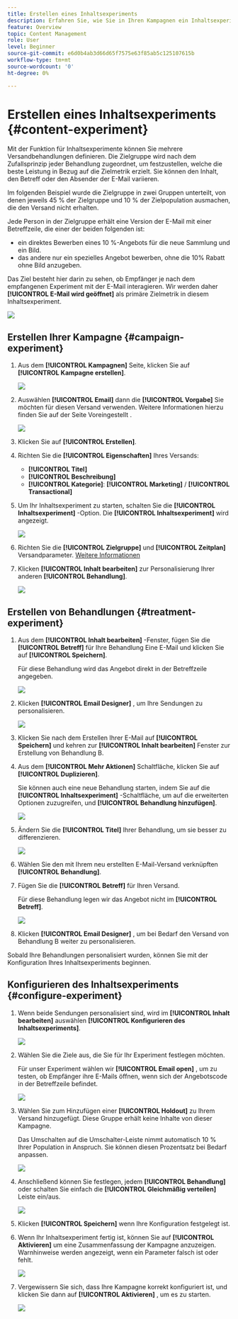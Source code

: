```yaml
---
title: Erstellen eines Inhaltsexperiments
description: Erfahren Sie, wie Sie in Ihren Kampagnen ein Inhaltsexperiment erstellen
feature: Overview
topic: Content Management
role: User
level: Beginner
source-git-commit: e6d0b4ab3d66d65f7575e63f85ab5c125107615b
workflow-type: tm+mt
source-wordcount: '0'
ht-degree: 0%

---
```


# Erstellen eines Inhaltsexperiments {#content-experiment}

Mit der Funktion für Inhaltsexperimente können Sie mehrere Versandbehandlungen definieren. Die Zielgruppe wird nach dem Zufallsprinzip jeder Behandlung zugeordnet, um festzustellen, welche die beste Leistung in Bezug auf die Zielmetrik erzielt. Sie können den Inhalt, den Betreff oder den Absender der E-Mail variieren.

Im folgenden Beispiel wurde die Zielgruppe in zwei Gruppen unterteilt, von denen jeweils 45 % der Zielgruppe und 10 % der Zielpopulation ausmachen, die den Versand nicht erhalten.

Jede Person in der Zielgruppe erhält eine Version der E-Mail mit einer Betreffzeile, die einer der beiden folgenden ist:

* ein direktes Bewerben eines 10 %-Angebots für die neue Sammlung und ein Bild.
* das andere nur ein spezielles Angebot bewerben, ohne die 10% Rabatt ohne Bild anzugeben.

Das Ziel besteht hier darin zu sehen, ob Empfänger je nach dem empfangenen Experiment mit der E-Mail interagieren. Wir werden daher **[!UICONTROL E-Mail wird geöffnet]** als primäre Zielmetrik in diesem Inhaltsexperiment.

![](assets/content_experiment.png)

## Erstellen Ihrer Kampagne {#campaign-experiment}

1. Aus dem **[!UICONTROL Kampagnen]** Seite, klicken Sie auf **[!UICONTROL Kampagne erstellen]**.

   ![](assets/content_experiment_1.png)

1. Auswählen **[!UICONTROL Email]** dann die **[!UICONTROL Vorgabe]** Sie möchten für diesen Versand verwenden. Weitere Informationen hierzu finden Sie auf der Seite Voreingestellt .

   ![](assets/content_experiment_2.png)

1. Klicken Sie auf **[!UICONTROL Erstellen]**.

1. Richten Sie die **[!UICONTROL Eigenschaften]** Ihres Versands:
   * **[!UICONTROL Titel]**
   * **[!UICONTROL Beschreibung]**
   * **[!UICONTROL Kategorie]**: **[!UICONTROL Marketing]** / **[!UICONTROL Transactional]**

1. Um Ihr Inhaltsexperiment zu starten, schalten Sie die **[!UICONTROL Inhaltsexperiment]** -Option. Die **[!UICONTROL Inhaltsexperiment]** wird angezeigt.

   ![](assets/content_experiment_3.png)

1. Richten Sie die **[!UICONTROL Zielgruppe]** und **[!UICONTROL Zeitplan]** Versandparameter. [Weitere Informationen](create-campaign.md)

1. Klicken **[!UICONTROL Inhalt bearbeiten]** zur Personalisierung Ihrer anderen **[!UICONTROL Behandlung]**.

   ![](assets/content_experiment_4.png)

## Erstellen von Behandlungen {#treatment-experiment}

1. Aus dem **[!UICONTROL Inhalt bearbeiten]** -Fenster, fügen Sie die **[!UICONTROL Betreff]** für Ihre Behandlung Eine E-Mail und klicken Sie auf **[!UICONTROL Speichern]**.

   Für diese Behandlung wird das Angebot direkt in der Betreffzeile angegeben.

   ![](assets/content_experiment_5.png)

1. Klicken **[!UICONTROL Email Designer]** , um Ihre Sendungen zu personalisieren.

   ![](assets/content_experiment_6.png)

1. Klicken Sie nach dem Erstellen Ihrer E-Mail auf **[!UICONTROL Speichern]** und kehren zur **[!UICONTROL Inhalt bearbeiten]** Fenster zur Erstellung von Behandlung B.

1. Aus dem **[!UICONTROL Mehr Aktionen]** Schaltfläche, klicken Sie auf **[!UICONTROL Duplizieren]**.

   Sie können auch eine neue Behandlung starten, indem Sie auf die **[!UICONTROL Inhaltsexperiment]** -Schaltfläche, um auf die erweiterten Optionen zuzugreifen, und **[!UICONTROL Behandlung hinzufügen]**.

   ![](assets/content_experiment_7.png)

1. Ändern Sie die **[!UICONTROL Titel]** Ihrer Behandlung, um sie besser zu differenzieren.

   ![](assets/content_experiment_8.png)

1. Wählen Sie den mit Ihrem neu erstellten E-Mail-Versand verknüpften **[!UICONTROL Behandlung]**.

1. Fügen Sie die **[!UICONTROL Betreff]** für Ihren Versand.

   Für diese Behandlung legen wir das Angebot nicht im **[!UICONTROL Betreff]**.

   ![](assets/content_experiment_9.png)

1. Klicken **[!UICONTROL Email Designer]** , um bei Bedarf den Versand von Behandlung B weiter zu personalisieren.

Sobald Ihre Behandlungen personalisiert wurden, können Sie mit der Konfiguration Ihres Inhaltsexperiments beginnen.

## Konfigurieren des Inhaltsexperiments {#configure-experiment}

1. Wenn beide Sendungen personalisiert sind, wird im **[!UICONTROL Inhalt bearbeiten]** auswählen **[!UICONTROL Konfigurieren des Inhaltsexperiments]**.

   ![](assets/content_experiment_10.png)

1. Wählen Sie die Ziele aus, die Sie für Ihr Experiment festlegen möchten.

   Für unser Experiment wählen wir **[!UICONTROL Email open]** , um zu testen, ob Empfänger ihre E-Mails öffnen, wenn sich der Angebotscode in der Betreffzeile befindet.

   ![](assets/content_experiment_11.png)

1. Wählen Sie zum Hinzufügen einer **[!UICONTROL Holdout]** zu Ihrem Versand hinzugefügt. Diese Gruppe erhält keine Inhalte von dieser Kampagne.

   Das Umschalten auf die Umschalter-Leiste nimmt automatisch 10 % Ihrer Population in Anspruch. Sie können diesen Prozentsatz bei Bedarf anpassen.

   ![](assets/content_experiment_12.png)

1. Anschließend können Sie festlegen, jedem **[!UICONTROL Behandlung]** oder schalten Sie einfach die **[!UICONTROL Gleichmäßig verteilen]** Leiste ein/aus.

   ![](assets/content_experiment_13.png)

1. Klicken **[!UICONTROL Speichern]** wenn Ihre Konfiguration festgelegt ist.

1. Wenn Ihr Inhaltsexperiment fertig ist, können Sie auf **[!UICONTROL Aktivieren]** um eine Zusammenfassung der Kampagne anzuzeigen. Warnhinweise werden angezeigt, wenn ein Parameter falsch ist oder fehlt.

   ![](assets/content_experiment_15.png)

1. Vergewissern Sie sich, dass Ihre Kampagne korrekt konfiguriert ist, und klicken Sie dann auf **[!UICONTROL Aktivieren]** , um es zu starten.

   ![](assets/content_experiment_14.png)

